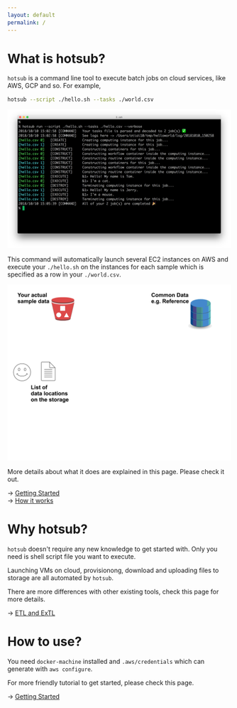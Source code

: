 ```yaml
---
layout: default
permalink: /
---
```


# What is hotsub?

`hotsub` is a command line tool to execute batch jobs on cloud services, like AWS, GCP and so.   For example,

```sh
hotsub --script ./hello.sh --tasks ./world.csv
```

![Example 001](/assets/img/example-001.png)

This command will automatically launch several EC2 instances on AWS and execute your `./hello.sh` on the instances for each sample which is specified as a row in your `./world.csv`.

![Example Animation](/assets/img/example-animated.gif)

More details about what it does are explained in this page. Please check it out.

-> [Getting Started](/getting-started)<br>
-> [How it works](/how-it-works)

# Why hotsub?

`hotsub` doesn't require any new knowledge to get started with. Only you need is shell script file you want to execute.

Launching VMs on cloud, provisionong, download and uploading files to storage are all automated by `hotsub`.

There are more differences with other existing tools, check this page for more details.

-> [ETL and ExTL](/etl-and-extl)

# How to use?

You need `docker-machine` installed and `.aws/credentials` which can generate with `aws configure`.

For more friendly tutorial to get started, please check this page.

-> [Getting Started](/getting-started)
